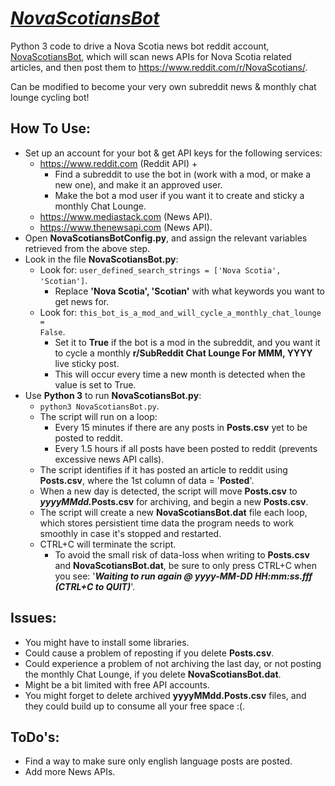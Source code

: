 # <u><i>NovaScotiansBot</i></u>
Python 3 code to drive a Nova Scotia news bot reddit account, [NovaScotiansBot](https://www.reddit.com/u/NovaScotiansBot/), which will scan news APIs for Nova Scotia related articles, and then post them to https://www.reddit.com/r/NovaScotians/. 

Can be modified to become your very own subreddit news & monthly chat lounge cycling bot!

## How To Use:
- Set up an account for your bot & get API keys for the following services:
  -  https://www.reddit.com (Reddit API) +
     - Find a subreddit to use the bot in (work with a mod, or make a new one), and make it an approved user.
     - Make the bot a mod user if you want it to create and sticky a monthly Chat Lounge.
  -  https://www.mediastack.com (News API).
  -  https://www.thenewsapi.com (News API).
- Open <b>NovaScotiansBotConfig.py</b>, and assign the relevant variables retrieved from the above step.
- Look in the file <b>NovaScotiansBot.py</b>:
  - Look for: <code>user_defined_search_strings = ['Nova Scotia', 'Scotian']</code>.
    - Replace <b>'Nova Scotia', 'Scotian'</b> with what keywords you want to get news for.
  - Look for: <code>this_bot_is_a_mod_and_will_cycle_a_monthly_chat_lounge = False</code>.
    - Set it to <b>True</b> if the bot is a mod in the subreddit, and you want it to cycle a monthly <b>r/SubReddit Chat Lounge For MMM, YYYY</b> live sticky post.
    - This will occur every time a new month is detected when the value is set to True.
- Use <B>Python 3</B> to run <b>NovaScotiansBot.py</b>:
  - <code>python3 NovaScotiansBot.py</code>.
  - The script will run on a loop:
    - Every 15 minutes if there are any posts in <b>Posts.csv</b> yet to be posted to reddit.
    - Every 1.5 hours if all posts have been posted to reddit (prevents excessive news API calls).
  - The script identifies if it has posted an article to reddit using <b>Posts.csv</b>, where the 1st column of data = '<b>Posted</b>'.
  - When a new day is detected, the script will move <b>Posts.csv</b> to <b><i>yyyyMMdd.</i>Posts.csv</b> for archiving, and begin a new <b>Posts.csv</b>.
  - The script will create a new <b>NovaScotiansBot.dat</b> file each loop, which stores persistient time data the program needs to work smoothly in case it's stopped and restarted. 
  - CTRL+C will terminate the script.
    - To avoid the small risk of data-loss when writing to <b>Posts.csv</b> and <b>NovaScotiansBot.dat</b>, be sure to only press CTRL+C when you see: '<b><i>Waiting to run again @ yyyy-MM-DD HH:mm:ss.fff (CTRL+C to QUIT)</i></b>'.
  
## Issues:
- You might have to install some libraries.
- Could cause a problem of reposting if you delete <b>Posts.csv</b>.
- Could experience a problem of not archiving the last day, or not posting the monthly Chat Lounge, if you delete <b>NovaScotiansBot.dat</b>.
- Might be a bit limited with free API accounts.
- You might forget to delete archived <b>yyyyMMdd.Posts.csv</b> files, and they could build up to consume all your free space :(.


## ToDo's:
- Find a way to make sure only english language posts are posted.
- Add more News APIs.
